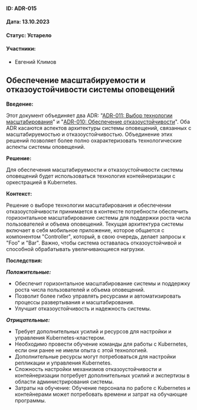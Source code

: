 #### ID: ADR-015

#### Дата: 13.10.2023

#### Статус: Устарело

#### Участники:
* Евгений Климов

## Обеспечение масштабируемости и отказоустойчивости системы оповещений

**Введение:**

Этот документ объединяет два ADR: "[ADR-011: Выбор технологии масштабирования](adr_011.md)" и "[ADR-010: Обеспечение отказоустойчивости](adr_010.md)". Оба ADR касаются аспектов архитектуры системы оповещений, связанных с масштабируемостью и отказоустойчивостью. Объединение этих решений позволяет более полно охарактеризовать технологические аспекты системы оповещений.

**Решение:**

Для обеспечения масштабируемости и отказоустойчивости системы оповещений будет использоваться технология контейнеризации с оркестрацией в Kubernetes.

**Контекст:**

Решение о выборе технологии масштабирования и обеспечении отказоустойчивости принимается в контексте потребности обеспечить горизонтальное масштабирование системы для поддержки роста числа пользователей и объема оповещений. Текущая архитектура системы включает в себя мобильное приложение, которое общается с компонентом "Controller", который, в свою очередь, делает запросы к "Foo" и "Bar". Важно, чтобы система оставалась отказоустойчивой и способной обрабатывать увеличивающиеся нагрузки.

**Последствия:**

***Положительные:***

- Обеспечит горизонтальное масштабирование системы и поддержку роста числа пользователей и объема оповещений.
- Позволит более гибко управлять ресурсами и автоматизировать процессы развертывания и масштабирования.
- Улучшит отказоустойчивость и надежность системы.

***Отрицательные:***

- Требует дополнительных усилий и ресурсов для настройки и управления Kubernetes-кластером.
- Необходимо провести обучение команды для работы с Kubernetes, если они ранее не имели опыта с этой технологией.
- Дополнительные ресурсы могут потребоваться для настройки репликации и управления Kubernetes.
- Сложность настройки механизмов отказоустойчивости и контейнеризации потребует дополнительных усилий и экспертизы в области администрирования системы.
- Затраты на обучение: Обучение персонала по работе с Kubernetes и контейнерами может потребовать времени и затрат на обучающие программы.
